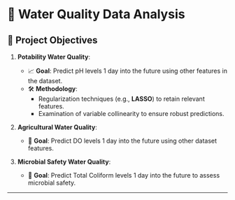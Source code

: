 # 🌊 Water Quality Data Analysis

## 📌 Project Objectives
1. **Potability Water Quality**:  
   - 📈 **Goal**: Predict pH levels 1 day into the future using other features in the dataset.  
   - 🛠 **Methodology**:  
     - Regularization techniques (e.g., **LASSO**) to retain relevant features.  
     - Examination of variable collinearity to ensure robust predictions.  

2. **Agricultural Water Quality**:  
   - 🌾 **Goal**: Predict DO levels 1 day into the future using other dataset features.

3. **Microbial Safety Water Quality**:  
   - 🦠 **Goal**: Predict Total Coliform levels 1 day into the future to assess microbial safety.

---
